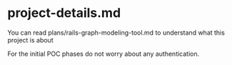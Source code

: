# project-details.md

You can read plans/rails-graph-modeling-tool.md to understand what this project is about

For the initial POC phases do not worry about any authentication.